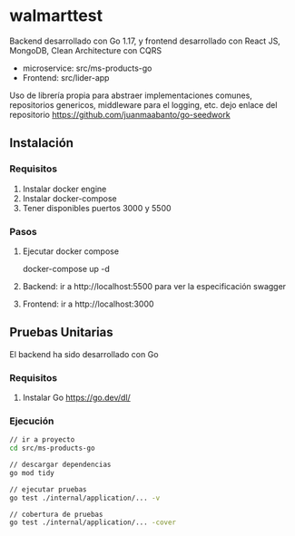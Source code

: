 # walmarttest
Backend desarrollado con Go 1.17, y frontend desarrollado con React JS, MongoDB, Clean Architecture con CQRS

- microservice: src/ms-products-go
- Frontend: src/lider-app

Uso de librería propia para abstraer implementaciones comunes, repositorios genericos, middleware para el logging, etc. dejo enlace del repositorio
https://github.com/juanmaabanto/go-seedwork

## Instalación

### Requisitos

  1. Instalar docker engine
  2. Instalar docker-compose
  3. Tener disponibles puertos 3000 y 5500

### Pasos

  1. Ejecutar docker compose
  
     docker-compose up -d
     
  2. Backend: ir a http://localhost:5500 para ver la especificación swagger
  
  3. Frontend: ir a http://localhost:3000



## Pruebas Unitarias

El backend ha sido desarrollado con Go

### Requisitos

  1. Instalar Go https://go.dev/dl/

### Ejecución

  ```sh
// ir a proyecto
cd src/ms-products-go

// descargar dependencias
go mod tidy

// ejecutar pruebas
go test ./internal/application/... -v

// cobertura de pruebas
go test ./internal/application/... -cover
```
